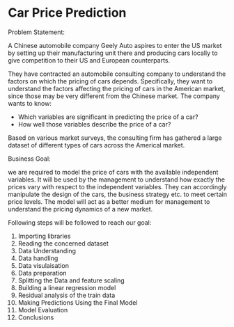 # Car Price Prediction

Problem Statement:

A Chinese automobile company Geely Auto aspires to enter the US market by setting up their manufacturing unit there and producing cars locally to give competition to their US and European counterparts.

They have contracted an automobile consulting company to understand the factors on which the pricing of cars depends. Specifically, they want to understand the factors affecting the pricing of cars in the American market, since those may be very different from the Chinese market. The company wants to know:

 - Which variables are significant in predicting the price of a car?
 - How well those variables describe the price of a car?

Based on various market surveys, the consulting firm has gathered a large dataset of different types of cars across the Americal market.


Business Goal:

we are required to model the price of cars with the available independent variables. It will be used by the management to understand how exactly the prices vary with respect to the independent variables. They can accordingly manipulate the design of the cars, the business strategy etc. to meet certain price levels. The model will act as a better medium for management to understand the pricing dynamics of a new market.


Following steps will be followed to reach our goal:

1) Importing libraries
2) Reading the concerned dataset
3) Data Understanding
4) Data handling
5) Data visulaisation
6) Data preparation
7) Splitting the Data and feature scaling
8) Building a linear regression model
9) Residual analysis of the train data
10) Making Predictions Using the Final Model
11) Model Evaluation
12) Conclusions
